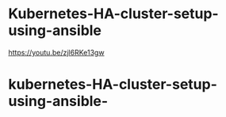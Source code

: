 # Kubernetes-HA-cluster-setup-using-ansible
https://youtu.be/zjl6RKe13gw
# kubernetes-HA-cluster-setup-using-ansible-
